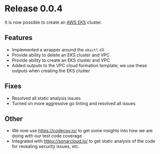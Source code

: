 # Release 0.0.4

It is now possible to create an [AWS EKS](https://docs.aws.amazon.com/eks/latest/userguide/clusters.html) cluster.

## Features

- Implemented a wrapper around the `eksctl` cli
- Provide ability to delete an EKS cluster and VPC
- Provide ability to create an EKS cluster and VPC
- Added outputs to the VPC cloud formation template; we use these outputs when creating the EKS cluster

## Fixes

- Resolved all static analysis issues
- Turned on more aggressive go linting and resolved all issues

## Other

- We now use https://codecov.io/ to get some insights into how we are doing with our test code coverage
- Integrated with https://sonarcloud.io/ to get static analysis of the code for revealing security issues, etc.